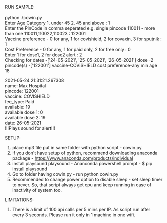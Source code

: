 RUN SAMPLE:<br />
<br />
python .\cowin.py <br />
Enter Age Category 1. under 45 2. 45 and above : 1 <br />
Enter the PinCode in comma seperated e.g. single pincode 110011 - more than one 110011,110022,110023  : 122001 <br />
Vaccine preference - 0 for any, 1 for covishield, 2 for covaxin, 3 for sputnik : 1<br />
Cost Preference - 0 for any, 1 for paid only, 2 for free only : 0<br />
Enter 1 for dose1, 2 for dose2 alert : 2<br />
Checking for dates -['24-05-2021', '25-05-2021', '26-05-2021'] dose -2 pincode(s) -['122001'] vaccine-COVISHIELD cost preference-any min age 18 <br />

2021-05-24 21:31:21.267308<br />
name:  Max Hospital<br />
pincode:  122001<br />
vaccine:  COVISHIELD<br />
fee_type:  Paid<br />
available: 19<br />
available dose 1: 0<br />
available dose 2: 19<br />
date:  26-05-2021<br />
!!!Plays sound for alert!!! <br />


SETUP:
1. place mp3 file put in same folder with python script - cowin.py.
2. If you don't have setup of python, recommend downloading anaconda package - https://www.anaconda.com/products/individual
3. install playsound playsound - Ananconda powershell prompt - $ pip install playsound 
4. Go to folder having cowin.py - run python cowin.py
5. Recommended to change power option to disable sleep - set sleep timer to never. So, that script always get cpu and keep running in case of inactivity of system too.


LIMITATIONS:
1. There is a limit of 100 api calls per 5 mins per IP. As script run after every 3 seconds. Please run it only in 1 machine in one wifi.